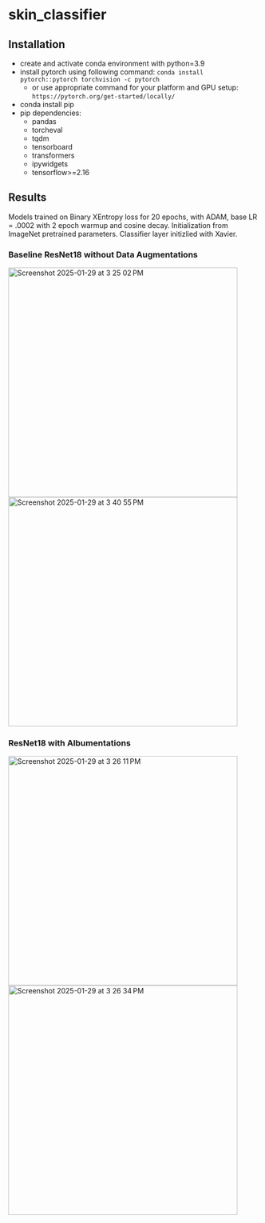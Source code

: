 # skin_classifier

## Installation
- create and activate conda environment with python=3.9
- install pytorch using following command:
`conda install pytorch::pytorch torchvision -c pytorch`
  - or use appropriate command for your platform and GPU setup:
`https://pytorch.org/get-started/locally/`
- conda install pip
- pip dependencies:
  - pandas
  - torcheval
  - tqdm
  - tensorboard
  - transformers
  - ipywidgets
  - tensorflow>=2.16


## Results
Models trained on Binary XEntropy loss for 20 epochs, with ADAM, base LR = .0002 with 2 epoch warmup and cosine decay. Initialization from ImageNet pretrained parameters. Classifier layer initizlied with Xavier.

### Baseline ResNet18 without Data Augmentations
<img width="459" alt="Screenshot 2025-01-29 at 3 25 02 PM" src="https://github.com/user-attachments/assets/5412e8cd-ad6e-4f13-a1e7-90b324b46c81" /> </br>
<img width="459" alt="Screenshot 2025-01-29 at 3 40 55 PM" src="https://github.com/user-attachments/assets/da1b63f5-396b-4ab5-8933-6cecbb4ec473" />

### ResNet18 with Albumentations

<img width="459" alt="Screenshot 2025-01-29 at 3 26 11 PM" src="https://github.com/user-attachments/assets/c5f02b98-9016-4452-97df-3d8bb151adda" />  </br>
<img width="459" alt="Screenshot 2025-01-29 at 3 26 34 PM" src="https://github.com/user-attachments/assets/3dab94a3-69c4-488a-bece-a35a6177e231" />
